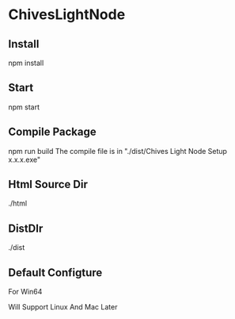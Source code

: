 # ChivesLightNode
## Install
npm install

## Start
npm start

## Compile Package
npm run build
The compile file is in "./dist/Chives Light Node Setup x.x.x.exe"

## Html Source Dir
./html

## DistDIr
./dist

## Default Configture 
For Win64

Will Support Linux And Mac Later

